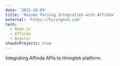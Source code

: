 ```yaml
---
date: '2022-10-09'
title: 'Resume Parsing Integration with Affinda'
external: 'https://hiringtek.com'
tech:
  - Node.js
  - Affinda
  - Angular
showInProjects: true
---
```


Integrating Affinda APIs to Hiringtek platform.
